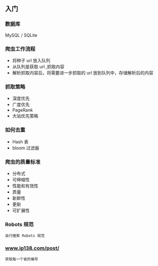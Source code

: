 ## 入门
### 数据库
MySQL / SQLite
### 爬虫工作流程
- 将种子 url 放入队列
- 从队列是获取 url ,抓取内容
- 解析抓取内容后，将需要进一步抓取的 url 放到队列中，存储解析后的内容
### 抓取策略 
- 深度优先
- 广度优先
- PageRank
- 大站优先策略
### 如何去重
- Hash 表
- bloom 过滤器
### 爬虫的质量标准
- 分布式
- 可伸缩性
- 性能和有效性
- 质量
- 新鲜性
- 更新
- 可扩展性
### Robots 规范
    自行搜索 Robots 规范
### www.ip138.com/post/
    获取每一个省的编号